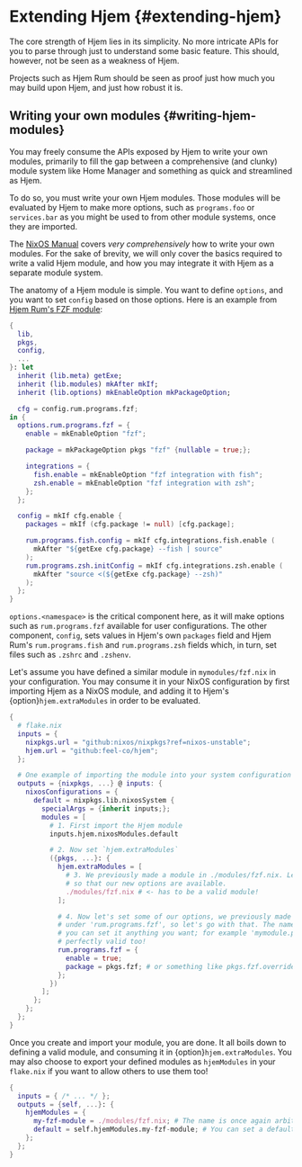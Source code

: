 # Extending Hjem {#extending-hjem}

The core strength of Hjem lies in its simplicity. No more intricate APIs for you
to parse through just to understand some basic feature. This should, however,
not be seen as a weakness of Hjem.

Projects such as Hjem Rum should be seen as proof just how much you may build
upon Hjem, and just how robust it is.

## Writing your own modules {#writing-hjem-modules}

You may freely consume the APIs exposed by Hjem to write your own modules,
primarily to fill the gap between a comprehensive (and clunky) module system
like Home Manager and something as quick and streamlined as Hjem.

To do so, you must write your own Hjem modules. Those modules will be evaluated
by Hjem to make more options, such as `programs.foo` or `services.bar` as you
might be used to from other module systems, once they are imported.

[NixOS Manual]: https://nixos.org/manual/nixos/stable/#sec-writing-modules
[Hjem Rum's FZF module]: https://github.com/snugnug/hjem-rum/blob/0f6b280c6c6073258da1a093d9aeae9368daedce/modules/collection/programs/fzf.nix

The [NixOS Manual] covers _very comprehensively_ how to write your own modules.
For the sake of brevity, we will only cover the basics required to write a valid
Hjem module, and how you may integrate it with Hjem as a separate module system.

The anatomy of a Hjem module is simple. You want to define `options`, and you
want to set `config` based on those options. Here is an example from 
[Hjem Rum's FZF module]:

```nix
{
  lib,
  pkgs,
  config,
  ...
}: let
  inherit (lib.meta) getExe;
  inherit (lib.modules) mkAfter mkIf;
  inherit (lib.options) mkEnableOption mkPackageOption;

  cfg = config.rum.programs.fzf;
in {
  options.rum.programs.fzf = {
    enable = mkEnableOption "fzf";

    package = mkPackageOption pkgs "fzf" {nullable = true;};

    integrations = {
      fish.enable = mkEnableOption "fzf integration with fish";
      zsh.enable = mkEnableOption "fzf integration with zsh";
    };
  };

  config = mkIf cfg.enable {
    packages = mkIf (cfg.package != null) [cfg.package];

    rum.programs.fish.config = mkIf cfg.integrations.fish.enable (
      mkAfter "${getExe cfg.package} --fish | source"
    );
    rum.programs.zsh.initConfig = mkIf cfg.integrations.zsh.enable (
      mkAfter "source <(${getExe cfg.package} --zsh)"
    );
  };
}
```

`options.<namespace>` is the critical component here, as it will make options
such as `rum.programs.fzf` available for user configurations. The other
component, `config`, sets values in Hjem's own `packages` field and Hjem Rum's
`rum.programs.fish` and `rum.programs.zsh` fields which, in turn, set files such
as `.zshrc` and `.zshenv`.

Let's assume you have defined a similar module in `mymodules/fzf.nix` in your
configuration. You may consume it in your NixOS configuration by first importing
Hjem as a NixOS module, and adding it to Hjem's {option}`hjem.extraModules` in
order to be evaluated.

```nix
{
  # flake.nix
  inputs = {
    nixpkgs.url = "github:nixos/nixpkgs?ref=nixos-unstable";
    hjem.url = "github:feel-co/hjem";
  };

  # One example of importing the module into your system configuration
  outputs = {nixpkgs, ...} @ inputs: {
    nixosConfigurations = {
      default = nixpkgs.lib.nixosSystem {
        specialArgs = {inherit inputs;};
        modules = [
          # 1. First import the Hjem module
          inputs.hjem.nixosModules.default

          # 2. Now set `hjem.extraModules`
          ({pkgs, ...}: {
            hjem.extraModules = [
              # 3. We previously made a module in ./modules/fzf.nix. Let's import it
              # so that our new options are available.
              ./modules/fzf.nix # <- has to be a valid module!
            ];

            # 4. Now let's set some of our options, we previously made them available
            # under 'rum.programs.fzf', so let's go with that. The name is arbitrary, and
            # you can set it anything you want; for example 'mymodule.programs.fzf-yay' is
            # perfectly valid too!
            rum.programs.fzf = {
              enable = true;
              package = pkgs.fzf; # or something like pkgs.fzf.override { ... }
            };
          })
        ];
      };
    };
  };
}
```

Once you create and import your module, you are done. It all boils down to
defining a valid module, and consuming it in {option}`hjem.extraModules`. You
may also choose to export your defined modules as `hjemModules` in your
`flake.nix` if you want to allow others to use them too!

```nix
{
  inputs = { /* ... */ };
  outputs = {self, ...}: {
    hjemModules = {
      my-fzf-module = ./modules/fzf.nix; # The name is once again arbitrary.
      default = self.hjemModules.my-fzf-module; # You can set a default.
    };
  };
}
```
